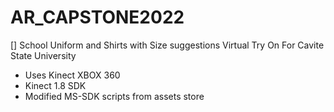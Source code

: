 # AR_CAPSTONE2022
[] School Uniform and Shirts with Size suggestions Virtual Try On For Cavite State University
- Uses Kinect XBOX 360
- Kinect 1.8 SDK 
- Modified MS-SDK scripts from assets store
